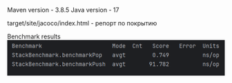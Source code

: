 Maven version - 3.8.5
Java version  - 17

target/site/jacoco/index.html - репорт по покрытию

Benchmark results
![img.png](img.png)